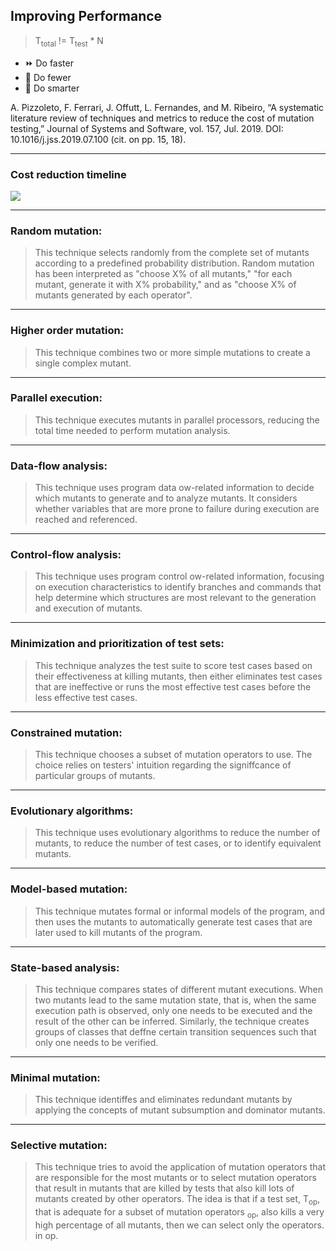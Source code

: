 ## Improving Performance

> T<sub>total</sub> <span class="fragment" data-fragment-index="0">!</span>= T<sub>test</sub> * N

<!-- .element class="text-xl" -->

<emoji-list>

* ⏩ Do faster
* 🔽 Do fewer
* 🧐 Do smarter

</emoji-list>

<!-- .element class="fragment" data-fragment-index="1" -->

A. Pizzoleto, F. Ferrari, J. Offutt, L. Fernandes, and M. Ribeiro, “A systematic literature
review of techniques and metrics to reduce the cost of mutation testing,” Journal of Systems
and Software, vol. 157, Jul. 2019. DOI: 10.1016/j.jss.2019.07.100 (cit. on pp. 15, 18).

<!-- .element class="citation fragment" data-fragment-index="1" -->

----

### Cost reduction timeline

![](/img/cost-reduction-time-line.PNG)

--- 

### Random mutation:

> This technique selects randomly from the complete set of mutants according to a predefined probability distribution. Random mutation has been interpreted as "choose X% of all mutants," "for each mutant, generate it with X% probability," and as "choose X% of mutants generated by each operator".

---

### Higher order mutation:

> This technique combines two or more simple mutations to create a single complex mutant.


---

### Parallel execution:

> This technique executes mutants in parallel processors, reducing
the total time needed to perform mutation analysis.

---

### Data-flow analysis:

> This technique uses program data 
ow-related information to decide
which mutants to generate and to analyze mutants. It considers whether variables
that are more prone to failure during execution are reached and referenced.

--- 

### Control-flow analysis:

> This technique uses program control 
ow-related information,
focusing on execution characteristics to identify branches and commands that help determine
which structures are most relevant to the generation and execution of mutants.


--- 

### Minimization and prioritization of test sets:

> This technique analyzes the test suite to
score test cases based on their effectiveness at killing mutants, then either eliminates
test cases that are ineffective or runs the most effective test cases before the less effective
test cases.

---

### Constrained mutation:

> This technique chooses a subset of mutation operators to use.
The choice relies on testers' intuition regarding the signiffcance of particular groups of
mutants.

---

### Evolutionary algorithms:

> This technique uses evolutionary algorithms to reduce the
number of mutants, to reduce the number of test cases, or to identify equivalent mutants.

---

### Model-based mutation:

> This technique mutates formal or informal models of the program,
and then uses the mutants to automatically generate test cases that are later
used to kill mutants of the program.

---

### State-based analysis:

> This technique compares states of different mutant executions.
When two mutants lead to the same mutation state, that is, when the same execution
path is observed, only one needs to be executed and the result of the other can be
inferred. Similarly, the technique creates groups of classes that deffne certain transition
sequences such that only one needs to be verified.

---

### Minimal mutation:

> This technique identiffes and eliminates redundant mutants by
applying the concepts of mutant subsumption and dominator mutants.

---

### Selective mutation:

> This technique tries to avoid the application of mutation operators
that are responsible for the most mutants or to select mutation operators that result in
mutants that are killed by tests that also kill lots of mutants created by other operators.
The idea is that if a test set, T<sub>op</sub>, that is adequate for a subset of mutation operators <sub>op</sub>,
also kills a very high percentage of all mutants, then we can select only the operators.
in op.
